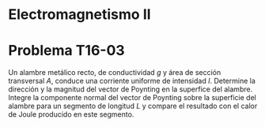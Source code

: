 # Electromagnetismo II
# Problema T16-03

Un alambre metálico recto, de conductividad $`g`$ y área de sección
transversal $`A`$, conduce una corriente uniforme de intensidad $`I`$.
Determine la dirección y la magnitud del vector de Poynting en la superfice
del alambre. Integre la componente normal del vector de Poynting sobre la
superficie del alambre para un segmento de longitud $`L`$ y compare el
resultado con el calor de Joule producido en este segmento.

